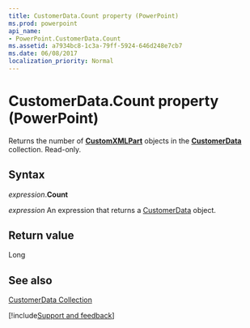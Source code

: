 ```yaml
---
title: CustomerData.Count property (PowerPoint)
ms.prod: powerpoint
api_name:
- PowerPoint.CustomerData.Count
ms.assetid: a7934bc8-1c3a-79ff-5924-646d248e7cb7
ms.date: 06/08/2017
localization_priority: Normal
---
```



# CustomerData.Count property (PowerPoint)

Returns the number of  **[CustomXMLPart](Office.CustomXMLPart.md)** objects in the **[CustomerData](PowerPoint.CustomerData.md)** collection. Read-only.


## Syntax

_expression_.**Count**

 _expression_ An expression that returns a [CustomerData](PowerPoint.CustomerData.md) object.


## Return value

Long


## See also


[CustomerData Collection](PowerPoint.CustomerData.md)

[!include[Support and feedback](~/includes/feedback-boilerplate.md)]